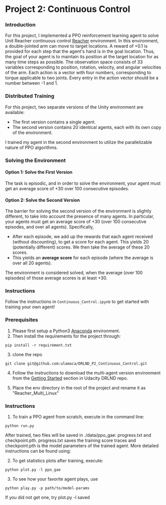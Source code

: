 [//]: # (Image References)

[image1]: https://user-images.githubusercontent.com/10624937/43851024-320ba930-9aff-11e8-8493-ee547c6af349.gif "Trained Agent"
[image2]: https://user-images.githubusercontent.com/10624937/43851646-d899bf20-9b00-11e8-858c-29b5c2c94ccc.png "Crawler"


# Project 2: Continuous Control

### Introduction

For this project, I implemented a PPO reinforcement learning agent to solve Unit Reacher continuous control [Reacher](https://github.com/Unity-Technologies/ml-agents/blob/master/docs/Learning-Environment-Examples.md#reacher) environment.
In this environment, a double-jointed arm can move to target locations. A reward of +0.1 is provided for each step that the agent's hand is in the goal location. Thus, the goal of your agent is to maintain its position at the target location for as many time steps as possible.
The observation space consists of 33 variables corresponding to position, rotation, velocity, and angular velocities of the arm. Each action is a vector with four numbers, corresponding to torque applicable to two joints. Every entry in the action vector should be a number between -1 and 1.

### Distributed Training

For this project, two separate versions of the Unity environment are available:
- The first version contains a single agent.
- The second version contains 20 identical agents, each with its own copy of the environment.

I trained my agent in the second environment to utilize the parallelizable nature of PPO algorithms.
    

### Solving the Environment

#### Option 1: Solve the First Version

The task is episodic, and in order to solve the environment,  your agent must get an average score of +30 over 100 consecutive episodes.

#### Option 2: Solve the Second Version

The barrier for solving the second version of the environment is slightly different, to take into account the presence of many agents.  In particular, your agents must get an average score of +30 (over 100 consecutive episodes, and over all agents).  Specifically,
- After each episode, we add up the rewards that each agent received (without discounting), to get a score for each agent.  This yields 20 (potentially different) scores.  We then take the average of these 20 scores. 
- This yields an **average score** for each episode (where the average is over all 20 agents).

The environment is considered solved, when the average (over 100 episodes) of those average scores is at least +30.  

### Instructions

Follow the instructions in `Continuous_Control.ipynb` to get started with training your own agent!  


### Prerequisites
1. Please first setup a Python3 [Anaconda](https://www.anaconda.com/download) environment. 
2. Then install the requirements for the project through:
```
pip install -r requirement.txt
```
3. clone the repo
```
git clone git@github.com:ulamaca/DRLND_P2_Continuous_Control.git
```
4. Follow the instructions to download the multi-agent version environment from the [Getting Started](https://github.com/udacity/deep-reinforcement-learning/tree/master/p2_continuous-control) section in Udacity DRLND repo.

5. Place the env directory in the root of the project and rename it as "Reacher_Multi_Linux"
 
### Instructions
1. To train a PPO agent from scratch, execute in the command line:
```
python run.py  
```
After trained, two files will be saved in ./data/ppo_gae: progress.txt and checkpoint.pth. progress.txt saves the training score traces and checkpoint.pth is the model parameters of the trained agent.
More detailed instructions can be found using:

2. To get statistics plots after training, execute:
```
python plot.py -l ppo_gae
``` 

3. To see how your favorite agent plays, use
```
python play.py -p path/to/model-params 
```
If you did not get one, try plot.py -l saved
